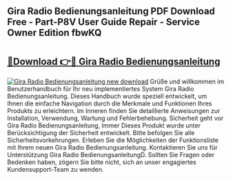 ## Gira Radio Bedienungsanleitung PDF Download Free - Part-P8V User Guide Repair - Service Owner Edition fbwKQ

# <h2><a href="http://df3z368.blite.top/?on=Gira+Radio+Bedienungsanleitung">🔗Download 👉🔴 Gira Radio Bedienungsanleitung</a></h2>

[![Gira Radio Bedienungsanleitung new download](https://i.imgur.com/lujVjoI.png)](http://df3z368.blite.top/?on=Gira+Radio+Bedienungsanleitung)
Grüße und willkommen im Benutzerhandbuch für Ihr neu implementiertes System Gira Radio Bedienungsanleitung. Dieses Handbuch wurde speziell entwickelt, um Ihnen die einfache Navigation durch die Merkmale und Funktionen Ihres Produkts zu erleichtern. Im Inneren finden Sie detaillierte Anweisungen zur Installation, Verwendung, Wartung und Fehlerbehebung. Sicherheit geht vor Gira Radio Bedienungsanleitung, Immer Dieses Produkt wurde unter Berücksichtigung der Sicherheit entwickelt. Bitte befolgen Sie alle Sicherheitsvorkehrungen. Erleben Sie die Möglichkeiten der Funktionsliste mit Ihrem neuen Gira Radio Bedienungsanleitung. Kontaktieren Sie uns für Unterstützung Gira Radio BedienungsanleitungD. Sollten Sie Fragen oder Bedenken haben, zögern Sie bitte nicht, sich an unser engagiertes Kundensupport-Team zu wenden.
